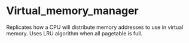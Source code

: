 # Virtual_memory_manager
Replicates how a CPU will distribute memory addresses to use in virtual memory. Uses LRU algorithm when all pagetable is full.

